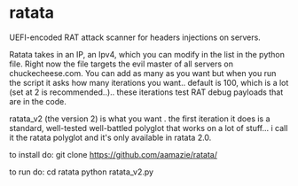 # ratata
UEFI-encoded RAT attack scanner for headers injections on servers.

Ratata takes in an IP, an Ipv4, which you can modify in the list in the python file. Right now the file targets the evil master of all servers on chuckecheese.com. You can add as many as you want but when you run the script it asks how many iterations you want.. default is 100, which is a lot (set at 2 is recommended..).. these iterations test RAT debug payloads that are in the code.

ratata_v2 (the version 2) is what you want . the first iteration it does is a standard, well-tested well-battled polyglot that works on a lot of stuff...
i call it the ratata polyglot and it's only available in ratata 2.0.

to install do:
git clone https://github.com/aamazie/ratata/

to run do:
cd ratata
python ratata_v2.py
